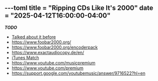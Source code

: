 ---toml
title = "Ripping CDs Like It's 2000"
date = "2025-04-12T16:00:00-04:00"
---

***TODO***

* <a href="/blog/2012/1/4/itunes-match-is-it-worth-it/">Talked about it before</a>
* https://www.foobar2000.org/
* https://www.foobar2000.org/encoderpack
* https://www.exactaudiocopy.de/en/
* [iTunes Match](https://support.apple.com/en-us/108935)
* https://www.youtube.com/musicpremium
* https://www.youtube.com/premium
* https://support.google.com/youtubemusic/answer/9716522?hl=en

